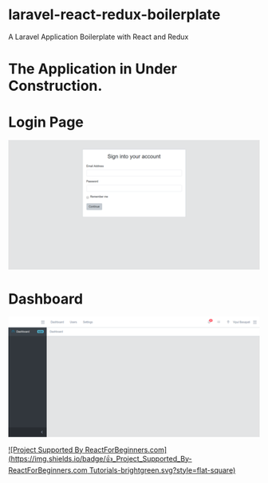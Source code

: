 # laravel-react-redux-boilerplate
A Laravel Application Boilerplate with React and Redux

# The Application in Under Construction.

# Login Page
![Screenshot](screenshots/login.png)

# Dashboard
![Screenshot](screenshots/dashboard.png)

[![Project Supported By ReactForBeginners.com](https://img.shields.io/badge/👍_Project_Supported_By-ReactForBeginners.com Tutorials-brightgreen.svg?style=flat-square)](https://ReactForBeginners.com/friend/VIPUL)
